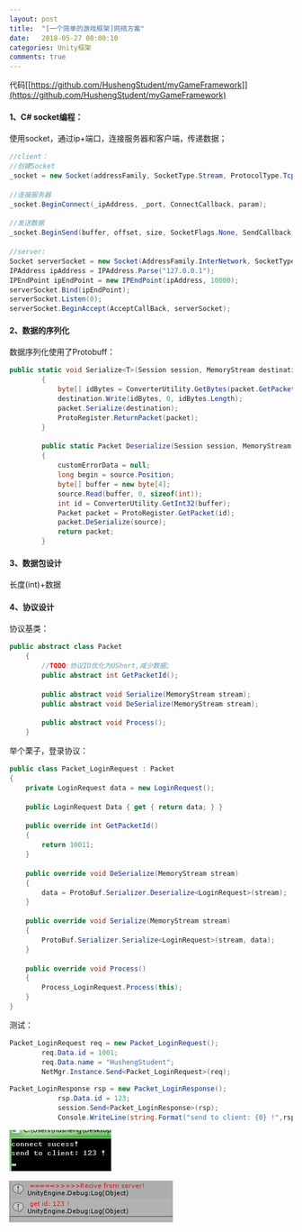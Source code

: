 ```yaml
---
layout: post
title:  "[一个简单的游戏框架]网络方案"
date:   2018-05-27 00:00:10
categories: Unity框架
comments: true
---
```


代码[[https://github.com/HushengStudent/myGameFramework]](https://github.com/HushengStudent/myGameFramework)

#### 1、C# socket编程：
使用socket，通过ip+端口，连接服务器和客户端，传递数据；
```csharp
//client：
//创建Socket
_socket = new Socket(addressFamily, SocketType.Stream, ProtocolType.Tcp);
 
//连接服务器
_socket.BeginConnect(_ipAddress, _port, ConnectCallback, param);
 
//发送数据
_socket.BeginSend(buffer, offset, size, SocketFlags.None, SendCallback, param);
 
//server:
Socket serverSocket = new Socket(AddressFamily.InterNetwork, SocketType.Stream, ProtocolType.Tcp);
IPAddress ipAddress = IPAddress.Parse("127.0.0.1");
IPEndPoint ipEndPoint = new IPEndPoint(ipAddress, 10000);
serverSocket.Bind(ipEndPoint);
serverSocket.Listen(0);
serverSocket.BeginAccept(AcceptCallBack, serverSocket);

```

#### 2、数据的序列化
数据序列化使用了Protobuff：
```csharp
public static void Serialize<T>(Session session, MemoryStream destination, T packet) where T : Packet
        {
            byte[] idBytes = ConverterUtility.GetBytes(packet.GetPacketId());
            destination.Write(idBytes, 0, idBytes.Length);
            packet.Serialize(destination);
            ProtoRegister.ReturnPacket(packet);
        }
 
        public static Packet Deserialize(Session session, MemoryStream source, out object customErrorData)
        {
            customErrorData = null;
            long begin = source.Position;
            byte[] buffer = new byte[4];
            source.Read(buffer, 0, sizeof(int));
            int id = ConverterUtility.GetInt32(buffer);
            Packet packet = ProtoRegister.GetPacket(id);
            packet.DeSerialize(source);
            return packet;
        }

```

#### 3、数据包设计
长度(int)+数据

#### 4、协议设计
协议基类：
```csharp
public abstract class Packet
    {
        //TODO:协议ID优化为UShort,减少数据;
        public abstract int GetPacketId();
 
        public abstract void Serialize(MemoryStream stream);
        public abstract void DeSerialize(MemoryStream stream);
 
        public abstract void Process();
    }

```
举个栗子，登录协议：
```csharp
public class Packet_LoginRequest : Packet
{
    private LoginRequest data = new LoginRequest();
 
    public LoginRequest Data { get { return data; } }
 
    public override int GetPacketId()
    {
        return 10011;
    }
 
    public override void DeSerialize(MemoryStream stream)
    {
        data = ProtoBuf.Serializer.Deserialize<LoginRequest>(stream);
    }
 
    public override void Serialize(MemoryStream stream)
    {
        ProtoBuf.Serializer.Serialize<LoginRequest>(stream, data);
    }
 
    public override void Process()
    {
        Process_LoginRequest.Process(this);
    }
}

```
测试：
```csharp
Packet_LoginRequest req = new Packet_LoginRequest();
        req.Data.id = 1001;
        req.Data.name = "HushengStudent";
        NetMgr.Instance.Send<Packet_LoginRequest>(req);

```
```csharp
Packet_LoginResponse rsp = new Packet_LoginResponse();
            rsp.Data.id = 123;
            session.Send<Packet_LoginResponse>(rsp);
            Console.WriteLine(string.Format("send to client: {0} !",rsp.Data.id));

```

![图片](https://github.com/HushengStudent/HushengStudent.github.io/blob/master/_posts/Unity/%23%E7%BD%91%E7%BB%9C%E6%96%B9%E6%A1%88/0078%E7%BD%91%E7%BB%9C%E6%96%B9%E6%A1%88.png?raw=true)

![图片](https://github.com/HushengStudent/HushengStudent.github.io/blob/master/_posts/Unity/%23%E7%BD%91%E7%BB%9C%E6%96%B9%E6%A1%88/0079%E7%BD%91%E7%BB%9C%E6%96%B9%E6%A1%88.png?raw=true)
